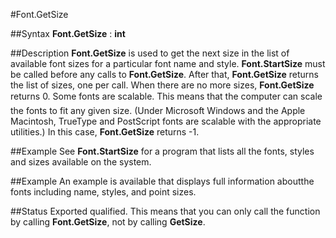 
#Font.GetSize

##Syntax
**Font.GetSize** : **int**



##Description
**Font.GetSize** is used to get the next size in the list of available font sizes for a particular font name and style. 
**Font.StartSize** must be called before any calls to **Font.GetSize**. After that, **Font.GetSize** returns the list of sizes, one per call. When there are no more sizes, **Font.GetSize** returns 0.
Some fonts are scalable. This means that the computer can scale the fonts to fit any given size. (Under Microsoft Windows and the Apple Macintosh, TrueType and PostScript fonts are scalable with the appropriate utilities.) In this case, **Font.GetSize** returns -1.



##Example
See **Font.StartSize** for a program that lists all the fonts, styles and sizes available on the system.



##Example
An example is available that displays full information aboutthe fonts including name, styles, and point sizes.



##Status
Exported qualified.
This means that you can only call the function by calling **Font.GetSize**, not by calling **GetSize**.


